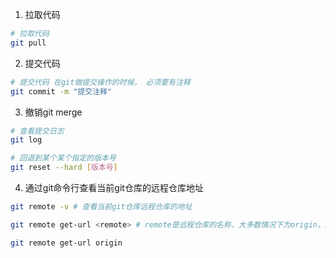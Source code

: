 1. 拉取代码

```bash
# 拉取代码
git pull
```

2. 提交代码

```bash 
# 提交代码 在git做提交操作的时候， 必须要有注释
git commit -m "提交注释"
```

3. 撤销git merge

```bash
# 查看提交日志
git log

# 回退到某个某个指定的版本号
git reset --hard [版本号]
```

4. 通过git命令行查看当前git仓库的远程仓库地址

```bash
git remote -v # 查看当前git仓库远程仓库的地址

git remote get-url <remote> # remote是远程仓库的名称，大多数情况下为origin，所以可以直接通过下面指令查看当前git仓库的远程服务器地址

git remote get-url origin
```

